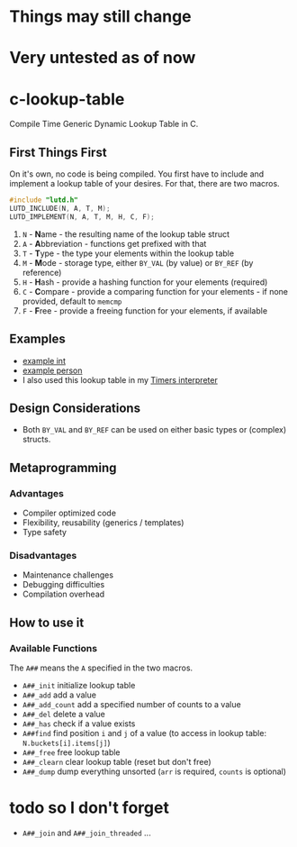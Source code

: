 # Things may still change
# Very untested as of now

# c-lookup-table
Compile Time Generic Dynamic Lookup Table in C.

## First Things First
On it's own, no code is being compiled. You first have to include and implement a lookup table of your desires. For that, there are two macros.
```c
#include "lutd.h"
LUTD_INCLUDE(N, A, T, M);
LUTD_IMPLEMENT(N, A, T, M, H, C, F);
```
1. `N` - **N**ame - the resulting name of the lookup table struct
2. `A` - **A**bbreviation - functions get prefixed with that
3. `T` - **T**ype - the type your elements within the lookup table
4. `M` - **M**ode - storage type, either `BY_VAL` (by value) or `BY_REF` (by reference)
4. `H` - **H**ash - provide a hashing function for your elements (required)
4. `C` - **C**ompare - provide a comparing function for your elements - if none provided, default to `memcmp`
5. `F` - **F**ree - provide a freeing function for your elements, if available
 
## Examples
- [example int](examples/example_int.c)
- [example person](examples/example_person.c)
- I also used this lookup table in my [Timers interpreter](https://github.com/rphii/TimersInterpreter)

## Design Considerations
- Both `BY_VAL` and `BY_REF` can be used on either basic types or (complex) structs.

## Metaprogramming
### Advantages
- Compiler optimized code
- Flexibility, reusability (generics / templates)
- Type safety
### Disadvantages
- Maintenance challenges
- Debugging difficulties
- Compilation overhead

## How to use it

### Available Functions
The `A##` means the `A` specified in the two macros.
- `A##_init` initialize lookup table
- `A##_add` add a value
- `A##_add_count` add a specified number of counts to a value
- `A##_del` delete a value
- `A##_has` check if a value exists
- `A##find` find position `i` and `j` of a value (to access in lookup table: `N.buckets[i].items[j]`)
- `A##_free` free lookup table
- `A##_clearn` clear lookup table (reset but don't free)
- `A##_dump` dump everything unsorted (`arr` is required, `counts` is optional)

# todo so I don't forget
- `A##_join` and `A##_join_threaded` ...
